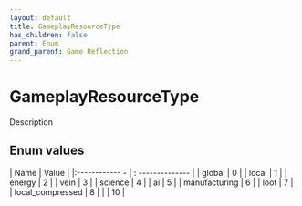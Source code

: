 ```yaml
---
layout: default
title: GameplayResourceType
has_children: false
parent: Enum
grand_parent: Game Reflection
---
```

# GameplayResourceType
Description 

## Enum values
| Name | Value |
|:------------ - | : -------------- |
| global | 0 |
| local | 1 |
| energy | 2 |
| vein | 3 |
| science | 4 |
| ai | 5 |
| manufacturing | 6 |
| loot | 7 |
| local_compressed | 8 |
|  | 10 |

